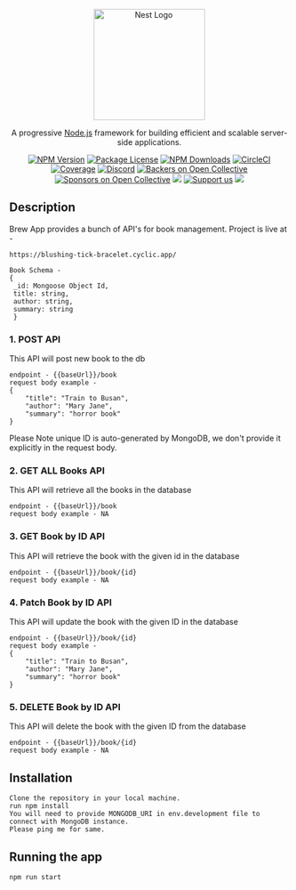 <p align="center">
  <a href="http://nestjs.com/" target="blank"><img src="https://nestjs.com/img/logo-small.svg" width="200" alt="Nest Logo" /></a>
</p>

[circleci-image]: https://img.shields.io/circleci/build/github/nestjs/nest/master?token=abc123def456
[circleci-url]: https://circleci.com/gh/nestjs/nest

  <p align="center">A progressive <a href="http://nodejs.org" target="_blank">Node.js</a> framework for building efficient and scalable server-side applications.</p>
    <p align="center">
<a href="https://www.npmjs.com/~nestjscore" target="_blank"><img src="https://img.shields.io/npm/v/@nestjs/core.svg" alt="NPM Version" /></a>
<a href="https://www.npmjs.com/~nestjscore" target="_blank"><img src="https://img.shields.io/npm/l/@nestjs/core.svg" alt="Package License" /></a>
<a href="https://www.npmjs.com/~nestjscore" target="_blank"><img src="https://img.shields.io/npm/dm/@nestjs/common.svg" alt="NPM Downloads" /></a>
<a href="https://circleci.com/gh/nestjs/nest" target="_blank"><img src="https://img.shields.io/circleci/build/github/nestjs/nest/master" alt="CircleCI" /></a>
<a href="https://coveralls.io/github/nestjs/nest?branch=master" target="_blank"><img src="https://coveralls.io/repos/github/nestjs/nest/badge.svg?branch=master#9" alt="Coverage" /></a>
<a href="https://discord.gg/G7Qnnhy" target="_blank"><img src="https://img.shields.io/badge/discord-online-brightgreen.svg" alt="Discord"/></a>
<a href="https://opencollective.com/nest#backer" target="_blank"><img src="https://opencollective.com/nest/backers/badge.svg" alt="Backers on Open Collective" /></a>
<a href="https://opencollective.com/nest#sponsor" target="_blank"><img src="https://opencollective.com/nest/sponsors/badge.svg" alt="Sponsors on Open Collective" /></a>
  <a href="https://paypal.me/kamilmysliwiec" target="_blank"><img src="https://img.shields.io/badge/Donate-PayPal-ff3f59.svg"/></a>
    <a href="https://opencollective.com/nest#sponsor"  target="_blank"><img src="https://img.shields.io/badge/Support%20us-Open%20Collective-41B883.svg" alt="Support us"></a>
  <a href="https://twitter.com/nestframework" target="_blank"><img src="https://img.shields.io/twitter/follow/nestframework.svg?style=social&label=Follow"></a>
</p>
  <!--[![Backers on Open Collective](https://opencollective.com/nest/backers/badge.svg)](https://opencollective.com/nest#backer)
  [![Sponsors on Open Collective](https://opencollective.com/nest/sponsors/badge.svg)](https://opencollective.com/nest#sponsor)-->

## Description

Brew App provides a bunch of API's for book management.
Project is live at - 
```
https://blushing-tick-bracelet.cyclic.app/
```
```
Book Schema - 
{
 _id: Mongoose Object Id,
 title: string,
 author: string,
 summary: string
 }
```

### 1. POST API
This API will post new book to the db
```
endpoint - {{baseUrl}}/book
request body example - 
{
    "title": "Train to Busan",
    "author": "Mary Jane",
    "summary": "horror book"
}
```
Please Note unique ID is auto-generated by MongoDB, we don't provide it explicitly in the request body.

### 2. GET ALL Books API
This API will retrieve all the books in the database
```
endpoint - {{baseUrl}}/book
request body example - NA
```

### 3. GET Book by ID API
This API will retrieve the book with the given id in the database
```
endpoint - {{baseUrl}}/book/{id}
request body example - NA
```

### 4. Patch Book by ID API
This API will update the book with the given ID in the database
```
endpoint - {{baseUrl}}/book/{id}
request body example - 
{
    "title": "Train to Busan",
    "author": "Mary Jane",
    "summary": "horror book"
}
```

### 5. DELETE Book by ID API
This API will delete the book with the given ID from the database
```
endpoint - {{baseUrl}}/book/{id}
request body example - NA
```

## Installation
```
Clone the repository in your local machine.
run npm install
You will need to provide MONGODB_URI in env.development file to connect with MongoDB instance.
Please ping me for same.
```

## Running the app

```
npm run start

```

